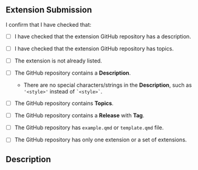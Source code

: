 <!--- Please provide a general summary of your changes in the title above -->

## Extension Submission

I confirm that I have checked that:

- [ ] I have checked that the extension GitHub repository has a description.
- [ ] I have checked that the extension GitHub repository has topics.

- [ ] The extension is not already listed.
- [ ] The GitHub repository contains a **Description**.
  - There are no special characters/strings in the **Description**, such as `'<style>'` instead of `` `<style>` ``.
- [ ] The GitHub repository contains **Topics**.
- [ ] The GitHub repository contains a **Release** with **Tag**.
- [ ] The GitHub repository has `example.qmd` or `template.qmd` file.
- [ ] The GitHub repository has only one extension or a set of extensions.

## Description

<!-- Add a brief description of the extension. -->
